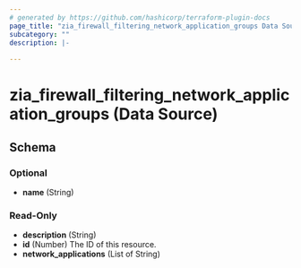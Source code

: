 ```yaml
---
# generated by https://github.com/hashicorp/terraform-plugin-docs
page_title: "zia_firewall_filtering_network_application_groups Data Source - terraform-provider-zia"
subcategory: ""
description: |-
  
---
```


# zia_firewall_filtering_network_application_groups (Data Source)





<!-- schema generated by tfplugindocs -->
## Schema

### Optional

- **name** (String)

### Read-Only

- **description** (String)
- **id** (Number) The ID of this resource.
- **network_applications** (List of String)


